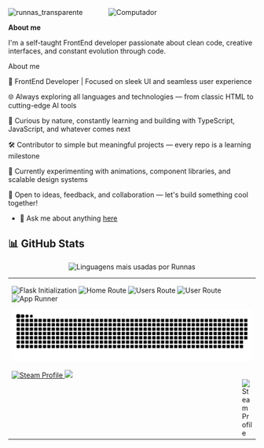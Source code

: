 
<img width="1236" height="954" alt="runnas_transparente" src="https://github.com/user-attachments/assets/c7dc4584-54ce-413c-8bcf-c4863504b186" />
<img src="https://raw.githubusercontent.com/MicaelliMedeiros/micaellimedeiros/master/image/computer-illustration.png" min-width="300px" max-width="300px" width="300px" align="right" alt="Computador">
<br />


**About me**

I'm a self-taught FrontEnd developer passionate about clean code, creative interfaces, and constant evolution through code.

About me

💼 FrontEnd Developer | Focused on sleek UI and seamless user experience

🌐 Always exploring all languages and technologies — from classic HTML to cutting-edge AI tools

🧠 Curious by nature, constantly learning and building with TypeScript, JavaScript, and whatever comes next

🛠️ Contributor to simple but meaningful projects — every repo is a learning milestone

🚀 Currently experimenting with animations, component libraries, and scalable design systems

💬 Open to ideas, feedback, and collaboration — let's build something cool together!


- 💬 Ask me about anything [here](https://github.com/therunnas/therunnas/issues)

## 📊 GitHub Stats


<p align="center">
  <img src="https://github-readme-stats.vercel.app/api/top-langs/?username=therunnas&layout=compact&theme=github_dark&hide_border=false&border_radius=12&size_weight=0.5&count_weight=0.5" alt="Linguagens mais usadas por Runnas" />
</p>

<table>
  <tr>
    <!-- Left: Typing Animation (Code Simulation) -->
       <td>
     <!-- Sequential Typing Animation for Flask Code -->
<p align="left">
  <!-- Part 1 - Initializes Flask -->
 <img src="https://readme-typing-svg.demolab.com?font=Fira+Code&size=14&duration=1500&pause=1000&color=FF00FF&width=500&lines=from+flask+import+Flask,+jsonify%0Aapp+%3D+Flask(__name__)" alt="Flask Initialization" />
  
  <!-- Part 2 - Home Route (appears after Part 1 finishes) -->
  <img src="https://readme-typing-svg.demolab.com?font=Fira+Code&size=14&duration=4000&pause=1000&color=FF00FF&width=500&lines=%40app.route(%27%2F%27)%0Adef+home()%3A%0A++++return+jsonify(%7B%27message%27%3A+%27Welcome%27%7D)" alt="Home Route" />
  
  <!-- Part 3 - Users Route -->
  <img src="https://readme-typing-svg.demolab.com?font=Fira+Code&size=14&duration=3000&pause=1000&color=FF00FF&width=500&lines=%40app.route(%27%2Fusers%27)%0Adef+get_users()%3A%0A++++users+%3D+%5B%7B%27id%27%3A+1%7D%2C+%7B%27id%27%3A+2%7D%5D%0A++++return+jsonify(users)" alt="Users Route" />
  
  <!-- Part 4 - Single User Route -->
  <img src="https://readme-typing-svg.demolab.com?font=Fira+Code&size=14&duration=2000&pause=1000&color=FF00FF&width=500&lines=%40app.route(%27%2Fuser%2F%3Cint%3Auser_id%3E%27)%0Adef+get_user(user_id)%3A%0A++++users+%3D+%7B1%3A+%7B%27name%27%3A+%27Alice%27%7D%7D%0A++++return+jsonify(users.get(user_id))" alt="User Route" />
  
  <!-- Part 5 - App Runner -->
  <img src="https://readme-typing-svg.demolab.com?font=Fira+Code&size=14&duration=1000&pause=1000&color=FF00FF&width=500&lines=if+__name__+%3D%3D+%27__main__%27%3A%0A++++app.run(debug%3DTrue)" alt="App Runner" />
</p>



<picture>
<source media="(prefers-color-scheme: dark)" srcset="https://raw.githubusercontent.com/platane/platane/output/github-contribution-grid-snake-dark.svg">
<source media="(prefers-color-scheme: light)" srcset="https://raw.githubusercontent.com/platane/platane/output/github-contribution-grid-snake.svg">
<img alt="github contribution grid snake animation" src="https://raw.githubusercontent.com/platane/platane/output/github-contribution-grid-snake.svg">
</picture>
</p> 


<div> 
<a href="https://steamcommunity.com/id/therunnas" target="_blank"><img src="https://img.shields.io/badge/Steam-000000?style=for-the-badge&logo=steam&logoColor=white" alt="Steam Profile"/>
</a>
<a href="https://www.youtube.com/@therunnasbaby" target="_blank"><img src="https://img.shields.io/badge/YouTube-FF0000?style=for-the-badge&logo=youtube&logoColor=white" target="_blank"></a>
</div>
<a href="https://steamcommunity.com/id/therunnas/" target="_blank">
  <img align="right" alt="Steam Profile" width="21px" src="https://cdn.jsdelivr.net/gh/simple-icons/simple-icons/icons/steam.svg" />
